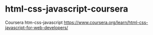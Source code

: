# html-css-javascript-coursera
 Coursera htm-css-javascript https://www.coursera.org/learn/html-css-javascript-for-web-developers/

